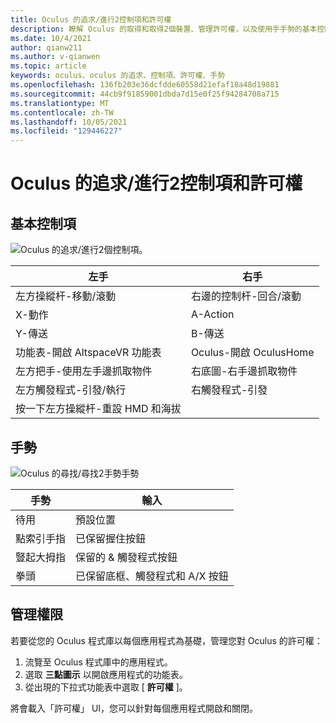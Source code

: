 ```yaml
---
title: Oculus 的追求/進行2控制項和許可權
description: 瞭解 Oculus 的取得和取得2個裝置、管理許可權，以及使用手手勢的基本控制項。
ms.date: 10/4/2021
author: qianw211
ms.author: v-qianwen
ms.topic: article
keywords: oculus、oculus 的追求、控制項、許可權、手勢
ms.openlocfilehash: 136fb203e36dcfdde60558d21efaf18a48d19881
ms.sourcegitcommit: 44cb9f91859001dbda7d15e0f25f94284708a715
ms.translationtype: MT
ms.contentlocale: zh-TW
ms.lasthandoff: 10/05/2021
ms.locfileid: "129446227"
---
```

# <a name="oculus-questquest-2-controls-and-permissions"></a>Oculus 的追求/進行2控制項和許可權

## <a name="basic-controls"></a>基本控制項

![Oculus 的追求/進行2個控制項。](images/quest2-controls.svg)

| 左手 | 右手 |
|---|---|
| 左方操縱杆-移動/滾動 | 右邊的控制杆-回合/滾動 |
| X-動作 | A-Action |
| Y-傳送 | B-傳送 |
| 功能表-開啟 AltspaceVR 功能表 | Oculus-開啟 OculusHome |
| 左方把手-使用左手邊抓取物件 | 右底圖-右手邊抓取物件 |
| 左方觸發程式-引發/執行 | 右觸發程式-引發 |
| 按一下左方操縱杆-重設 HMD 和海拔 |  |

## <a name="hand-gestures"></a>手勢

![Oculus 的尋找/尋找2手勢手勢](images/quest2-hand-gesture-controls.svg)

| 手勢 | 輸入 |
|---|---|
| 待用 | 預設位置 |
| 點索引手指 | 已保留握住按鈕 |
| 豎起大拇指 | 保留的 & 觸發程式按鈕 |
| 拳頭 | 已保留底框、觸發程式和 A/X 按鈕 |

## <a name="managing-permissions"></a>管理權限

若要從您的 Oculus 程式庫以每個應用程式為基礎，管理您對 Oculus 的許可權：

1. 流覽至 Oculus 程式庫中的應用程式。
2. 選取 **三點圖示** 以開啟應用程式的功能表。
3. 從出現的下拉式功能表中選取 [ **許可權** ]。

將會載入「許可權」 UI，您可以針對每個應用程式開啟和關閉。